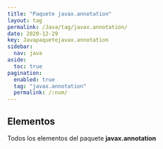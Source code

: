 ```yaml
---
title: "Paquete javax.annotation"
layout: tag
permalink: /Java/tag/javax.annotation/
date: 2020-12-29
key: Javapaquetejavax.annotation
sidebar: 
  nav: java
aside: 
  toc: true
pagination: 
  enabled: true
  tag: "javax.annotation"
  permalink: /:num/
---
```


<h2>Elementos</h2>
Todos los elementos del paquete <strong>javax.annotation</strong>
